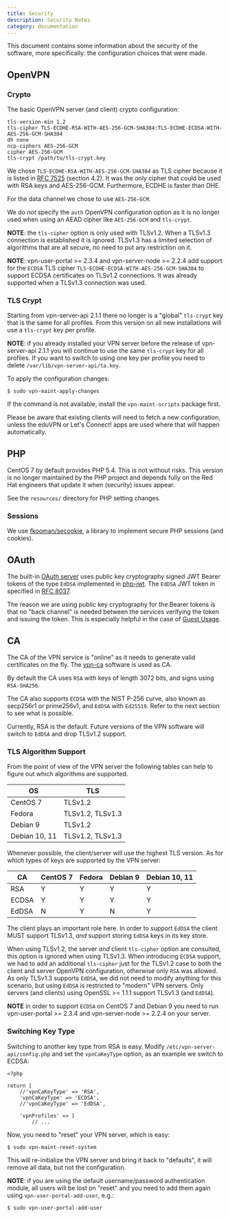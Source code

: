 ```yaml
---
title: Security
description: Security Notes
category: documentation
---
```


This document contains some information about the security of the software, 
more specifically: the configuration choices that were made.

## OpenVPN

### Crypto

The basic OpenVPN server (and client) crypto configuration:

    tls-version-min 1.2
    tls-cipher TLS-ECDHE-RSA-WITH-AES-256-GCM-SHA384:TLS-ECDHE-ECDSA-WITH-AES-256-GCM-SHA384
    dh none
    ncp-ciphers AES-256-GCM
    cipher AES-256-GCM
    tls-crypt /path/to/tls-crypt.key

We chose `TLS-ECDHE-RSA-WITH-AES-256-GCM-SHA384` as TLS cipher because it is 
listed in [RFC 7525](https://tools.ietf.org/html/rfc7525) (section 4.2). It was 
the only cipher that could be used with RSA keys and AES-256-GCM. Furthermore, 
ECDHE is faster than DHE.

For the data channel we chose to use `AES-256-GCM`.

We do _not_ specify the `auth` OpenVPN configuration option as it is no longer 
used when using an AEAD cipher like `AES-256-GCM` and `tls-crypt`.

**NOTE**: the `tls-cipher` option is only used with TLSv1.2. When a TLSv1.3 
connection is established it is ignored. TLSv1.3 has a limited selection of 
algorithms that are all secure, no need to put any restriction on it.

**NOTE**: vpn-user-portal >= 2.3.4 and vpn-server-node >= 2.2.4 add support for 
the `ECDSA` TLS cipher `TLS-ECDHE-ECDSA-WITH-AES-256-GCM-SHA384` to support 
ECDSA certificates on TLSv1.2 connections. It was already supported when a 
TLSv1.3 connection was used.

### TLS Crypt

Starting from vpn-server-api 2.1.1 there no longer is a "global" `tls-crypt` 
key that is the same for all profiles. From this version on all new 
installations will use a `tls-crypt` key per profile. 

**NOTE**: if you already installed your VPN server before the release of 
vpn-server-api 2.1.1 you will continue to use the same `tls-crypt` key for all
profiles. If you want to switch to using one key per profile you need to 
delete `/var/lib/vpn-server-api/ta.key`.

To apply the configuration changes:

    $ sudo vpn-maint-apply-changes

If the command is not available, install the `vpn-maint-scripts` package first.

Please be aware that existing clients will need to fetch a new configuration, 
unless the eduVPN or Let's Connect! apps are used where that will happen 
automatically.

## PHP

CentOS 7 by default provides PHP 5.4. This is not without risks. This version 
is no longer maintained by the PHP project and depends fully on the Red Hat 
engineers that update it when (security) issues appear.

See the `resources/` directory for PHP setting changes.

### Sessions

We use [fkooman/secookie](https://git.sr.ht/~fkooman/php-secookie), a 
library to implement secure PHP sessions (and cookies).

## OAuth

The built-in [OAuth server](https://git.sr.ht/~fkooman/php-oauth2-server) 
uses public key cryptography signed JWT Bearer tokens of the type `EdDSA` 
implemented in [php-jwt](https://git.sr.ht/~fkooman/php-jwt). The `EdDSA` 
JWT token in specified in [RFC 8037](https://tools.ietf.org/html/rfc8037).

The reason we are using public key cryptography for the Bearer tokens is that 
no "back channel" is needed between the services verifying the token and 
issuing the token. This is especially helpful in the case of 
[Guest Usage](GUEST_USAGE.md).

## CA

The CA of the VPN service is "online" as it needs to generate valid 
certificates on the fly. The [vpn-ca](https://git.sr.ht/~fkooman/vpn-ca) 
software is used as CA.

By default the CA uses `RSA` with keys of length 3072 bits, and signs using 
`RSA-SHA256`.

The CA also supports `ECDSA` with the NIST P-256 curve, also known as 
secp256r1 or prime256v1, and `EdDSA` with `Ed25519`. Refer to the next section
to see what is possible.

Currently, RSA is the default. Future versions of the VPN software will switch
to `EdDSA` and drop TLSv1.2 support.

### TLS Algorithm Support

From the point of view of the VPN server the following tables can help to 
figure out which algorithms are supported.

| OS            | TLS              |
| ------------- | ---------------- |
| CentOS 7      | TLSv1.2          |
| Fedora        | TLSv1.2, TLSv1.3 |
| Debian 9      | TLSv1.2          | 
| Debian 10, 11 | TLSv1.2, TLSv1.3 |

Whenever possible, the client/server will use the highest TLS version. As for 
which types of keys are supported by the VPN server:

| CA    | CentOS 7 | Fedora | Debian 9 | Debian 10, 11 |
|-------|--------- | ------ | -------- | ------------- |
| RSA   | Y        | Y      | Y        | Y             |
| ECDSA | Y        | Y      | Y        | Y             |
| EdDSA | N        | Y      | N        | Y             |

The client plays an important role here. In order to support `EdDSA` the client 
MUST support TLSv1.3, *and* support storing `EdDSA` keys in its key store.

When using TLSv1.2, the server *and* client `tls-cipher` option are consulted,
this option is ignored when using TLSv1.3. When introducing `ECDSA` support, we 
had to add an additional `tls-cipher` just for the TLSv1.2 case to both the 
client and server OpenVPN configuration, otherwise only `RSA` was allowed. As 
only TLSv1.3 supports `EdDSA`, we did not need to modify anything for this 
scenario, but using `EdDSA` is restricted to "modern" VPN servers. Only servers
(and clients) using OpenSSL >= 1.1.1 support TLSv1.3 (and `EdDSA`).

**NOTE** in order to support `ECDSA` on CentOS 7 and Debian 9 you need to run
vpn-user-portal >= 2.3.4 and vpn-server-node >= 2.2.4 on your server.

### Switching Key Type

Switching to another key type from RSA is easy. Modify 
`/etc/vpn-server-api/config.php` and set the `vpnCaKeyType` option, as an 
example we switch to ECDSA:

```
<?php

return [
    //'vpnCaKeyType' => 'RSA',
    'vpnCaKeyType' => 'ECDSA',
    //'vpnCaKeyType' => 'EdDSA',
    
    'vpnProfiles' => [
        // ...
```

Now, you need to "reset" your VPN server, which is easy:

	$ sudo vpn-maint-reset-system

This will re-initialize the VPN server and bring it back to "defaults", it will
remove all data, but not the configuration. 

**NOTE**: if you are using the default username/password authentication module, 
all users will be lost on "reset" and you need to add them again using 
`vpn-user-portal-add-user`, e.g.:

```
$ sudo vpn-user-portal-add-user
```
